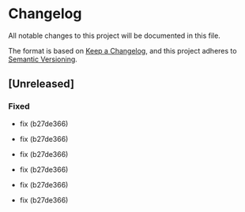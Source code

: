 # Changelog

All notable changes to this project will be documented in this file.

The format is based on [Keep a Changelog](https://keepachangelog.com/en/1.0.0/),
and this project adheres to [Semantic Versioning](https://semver.org/spec/v2.0.0.html).

## [Unreleased]


### Fixed

- fix (b27de366)

- fix (b27de366)
- fix (b27de366)
- fix (b27de366)
- fix (b27de366)
- fix (b27de366)